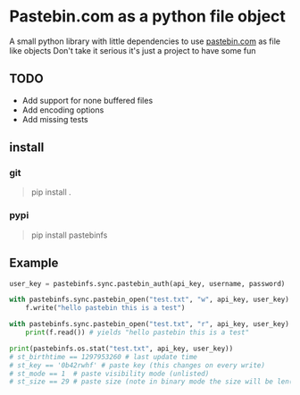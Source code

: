 # Pastebin.com as a python file object

A small python library with little dependencies to use [pastebin.com](pastebin.com) as file like objects
Don't take it serious it's just a project to have some fun

## TODO

* Add support for none buffered files
* Add encoding options
* Add missing tests

## install

### git

> pip install .

### pypi

> pip install pastebinfs

## Example

```python
user_key = pastebinfs.sync.pastebin_auth(api_key, username, password)

with pastebinfs.sync.pastebin_open("test.txt", "w", api_key, user_key) as f:
    f.write("hello pastebin this is a test")

with pastebinfs.sync.pastebin_open("test.txt", "r", api_key, user_key) as f:
    print(f.read()) # yields "hello pastebin this is a test"

print(pastebinfs.os.stat("test.txt", api_key, user_key))
# st_birthtime == 1297953260 # last update time
# st_key == '0b42rwhf' # paste key (this changes on every write)
# st_mode == 1  # paste visibility mode (unlisted)
# st_size == 29 # paste size (note in binary mode the size will be len(base64(input)))
```
